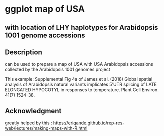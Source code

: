# ggplot map of USA
## with location of LHY haplotypes for Arabidopsis 1001 genome accessions

## Description
can be used to prepare a map of USA with USA Arabidopsis accessions collected by the Arabidopsis 1001 genomes project

This example: Supplemental Fig 4a of James et al. (2018) Global spatial analysis of Arabidopsis natural variants implicates 5'UTR splicing of LATE ELONGATED HYPOCOTYL in responses to temperature. Plant Cell Environ. 41(7) 1524-38.

## Acknowledgment

greatly helped by this : https://eriqande.github.io/rep-res-web/lectures/making-maps-with-R.html
